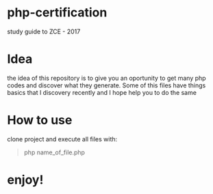 # php-certification
study guide to ZCE - 2017

# Idea
the idea of this repository is to give you an oportunity to get many php codes and discover what they generate. Some of this files have things basics that I discovery recently and I hope help you to do the same

# How to use
clone project and execute all files with:
> php name_of_file.php

# enjoy!
